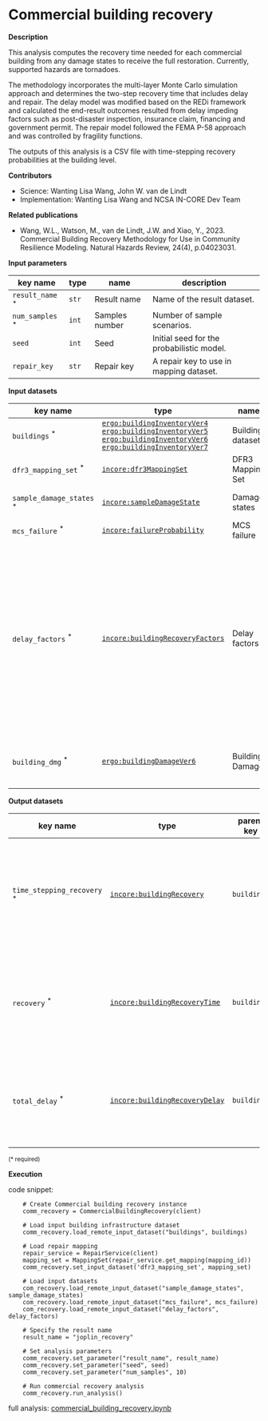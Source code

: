 # Commercial building recovery

**Description**

This analysis computes the recovery time needed for each commercial building from any damage states to receive the
full restoration. Currently, supported hazards are tornadoes.

The methodology incorporates the multi-layer Monte Carlo simulation approach and determines the two-step recovery
time that includes delay and repair. The delay model was modified based on the REDi framework and calculated the
end-result outcomes resulted from delay impeding factors such as post-disaster inspection, insurance claim,
financing and government permit. The repair model followed the FEMA P-58 approach and was controlled by fragility
functions.

The outputs of this analysis is a CSV file with time-stepping recovery probabilities at the building level.

**Contributors**

- Science: Wanting Lisa Wang, John W. van de Lindt
- Implementation: Wanting Lisa Wang and NCSA IN-CORE Dev Team

**Related publications**

- Wang, W.L., Watson, M., van de Lindt, J.W. and Xiao, Y., 2023. Commercial Building Recovery Methodology for Use
        in Community Resilience Modeling. Natural Hazards Review, 24(4), p.04023031.

**Input parameters**

key name | type | name | description
--- | --- | --- | ---
`result_name` <sup>*</sup> | `str` | Result name | Name of the result dataset.
`num_samples` <sup>*</sup> | `int` | Samples number | Number of sample scenarios.
`seed` | `int` | Seed | Initial seed for the probabilistic model.
`repair_key` | `str` | Repair key | A repair key to use in mapping dataset.

**Input datasets**

key name | type | name             | description
--- | --- |------------------| ---
`buildings` <sup>*</sup> | [`ergo:buildingInventoryVer4`](https://tools.in-core.org/semantics/api/types/ergo:buildingInventoryVer4)<br>[`ergo:buildingInventoryVer5`](https://tools.in-core.org/semantics/api/types/ergo:buildingInventoryVer5)<br>[`ergo:buildingInventoryVer6`](https://tools.in-core.org/semantics/api/types/ergo:buildingInventoryVer6)<br>[`ergo:buildingInventoryVer7`](https://tools.in-core.org/semantics/api/types/ergo:buildingInventoryVer7) | Building dataset |  A building dataset.
`dfr3_mapping_set` <sup>*</sup> | [`incore:dfr3MappingSet`](https://tools.in-core.org/semantics/api/types/incore:dfr3MappingSet) | DFR3 Mapping Set | DFR3 Mapping Set.
`sample_damage_states` <sup>*</sup> | [`incore:sampleDamageState`](https://tools.in-core.org/semantics/api/types/incore:sampleDamageState) | Damage states    | Sample damage states.
`mcs_failure` <sup>*</sup> | [`incore:failureProbability`](https://tools.in-core.org/semantics/api/types/incore:failureProbability) | MCS failure      | mcs_failure.
`delay_factors` <sup>*</sup> | [`incore:buildingRecoveryFactors`](https://tools.in-core.org/semantics/api/types/incore:buildingRecoveryFactors) | Delay factors    | Delay impeding factors such as post-disaster inspection, insurance claim,<br>and government permit based on building's damage state. Provided by REDi framework.
`building_dmg` <sup>*</sup> | [`ergo:buildingDamageVer6`](https://tools.in-core.org/semantics/api/types/ergo:buildingDamageVer6) | Building Damage | Damage result that has damage intervals.


**Output datasets**

key name | type | parent key              | name | description
--- | --- |-------------------------| --- | ---
`time_stepping_recovery` <sup>*</sup> | [`incore:buildingRecovery`](https://tools.in-core.org/semantics/api/types/incore:buildingRecovery) | `buildings` | Results                 | A dataset containing results (format: CSV)<br>with percentages of commercial building recovery.                 | A dataset containing results (format: CSV)<br>with percentages of commercial building recovery.
`recovery` <sup>*</sup> | [`incore:buildingRecoveryTime`](https://tools.in-core.org/semantics/api/types/incore:buildingRecoveryTime) | `buildings` |  Building Recovery Time  | A dataset containing results (format: CSV)<br>with commercial building recovery time.
`total_delay` <sup>*</sup> | [`incore:buildingRecoveryDelay`](https://tools.in-core.org/semantics/api/types/incore:buildingRecoveryDelay) | `buildings` |  Building Recovery Delay | A dataset containing results (format: CSV)<br>with commercial building delay time.

<small>(* required)</small>

**Execution**

code snippet:

```
    # Create Commercial building recovery instance
    comm_recovery = CommercialBuildingRecovery(client)
    
    # Load input building infrastructure dataset
    comm_recovery.load_remote_input_dataset("buildings", buildings)

    # Load repair mapping
    repair_service = RepairService(client)
    mapping_set = MappingSet(repair_service.get_mapping(mapping_id))
    comm_recovery.set_input_dataset('dfr3_mapping_set', mapping_set)
    
    # Load input datasets
    com_recovery.load_remote_input_dataset("sample_damage_states", sample_damage_states)
    com_recovery.load_remote_input_dataset("mcs_failure", mcs_failure)
    com_recovery.load_remote_input_dataset("delay_factors", delay_factors)

    # Specify the result name
    result_name = "joplin_recovery"

    # Set analysis parameters
    comm_recovery.set_parameter("result_name", result_name)
    comm_recovery.set_parameter("seed", seed)
    comm_recovery.set_parameter("num_samples", 10)

    # Run commercial recovery analysis
    comm_recovery.run_analysis()
```

full analysis: [commercial_building_recovery.ipynb](https://github.com/IN-CORE/incore-docs/blob/main/notebooks/commercial_building_recovery.ipynb)
